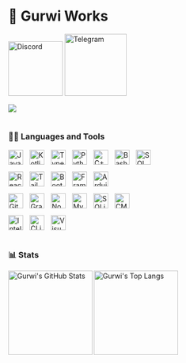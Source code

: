 # 💫 **Gurwi Works**
<a><img alt="Discord" width="110px" src="https://custom-icon-badges.demolab.com/badge/-%20@gurwi-005ce6?style=for-the-badge&logo=discord&logoColor=white"></a>
<a href="https://t.me/Gurwi30"><img alt="Telegram" width="125x" src="https://custom-icon-badges.demolab.com/badge/-%20@Gurwi30-blue?style=for-the-badge&logo=telegram&logoColor=white"></a>

[![](https://dcbadge.vercel.app/api/server/BCzbSnZF5Q)](https://discord.gg/BCzbSnZF5Q)
#
<h3>👨‍💻 Languages and Tools</h3>
<p>
  <img align="left" alt="Java" width="30px" style="padding-right:10px;" src="https://cdn.jsdelivr.net/gh/devicons/devicon/icons/java/java-original.svg"/>
  <img align="left" alt="Kotlin" width="30px" style="padding-right:10px;" src="https://cdn.jsdelivr.net/gh/devicons/devicon/icons/kotlin/kotlin-original.svg"/>
  <img align="left" alt="TypeScript" width="30px" style="padding-right:10px;" src="https://cdn.jsdelivr.net/gh/devicons/devicon/icons/typescript/typescript-original.svg"/>
  <img align="left" alt="Python" width="30px" style="padding-right:10px;" src="https://cdn.jsdelivr.net/gh/devicons/devicon/icons/python/python-original.svg"/>
  <img align="left" alt="C++" width="30px" style="padding-right:10px;" src="https://cdn.jsdelivr.net/gh/devicons/devicon/icons/cplusplus/cplusplus-original.svg"/>
  <img align="left" alt="Bash" width="30px" style="padding-right:10px;" src="https://cdn.jsdelivr.net/gh/devicons/devicon/icons/bash/bash-plain.svg"/>
  <img alt="SQL" width="30px" style="padding-right:10px;" src="https://cdn.jsdelivr.net/gh/devicons/devicon/icons/azuresqldatabase/azuresqldatabase-plain.svg"/>
</p>

<p>
  <img align="left" alt="React" width="30px" style="padding-right:10px;" src="https://cdn.jsdelivr.net/gh/devicons/devicon/icons/react/react-original.svg"/>
  <img align="left" alt="TailWindCSS" width="30px" style="padding-right:10px;" src="https://cdn.jsdelivr.net/gh/devicons/devicon/icons/tailwindcss/tailwindcss-original.svg"/>
  <img align="left" alt="BootStrap" width="30px" style="padding-right:10px;" src="https://cdn.jsdelivr.net/gh/devicons/devicon/icons/bootstrap/bootstrap-original.svg"/>
  <img align="left" alt="FramerMotion" width="30px" style="padding-right:10px;" src="https://cdn.jsdelivr.net/gh/devicons/devicon/icons/framermotion/framermotion-original.svg"/>
  <img alt="Arduino" width="30px" style="padding-right:10px;" src="https://cdn.jsdelivr.net/gh/devicons/devicon/icons/arduino/arduino-original.svg"/>
</p>

<p>
  <img align="left" alt="Git" width="30px" style="padding-right:10px;" src="https://cdn.jsdelivr.net/gh/devicons/devicon/icons/git/git-original.svg"/>
  <img align="left" alt="Gradle" width="30px" style="padding-right:10px;" src="https://cdn.jsdelivr.net/gh/devicons/devicon/icons/gradle/gradle-original.svg"/>
  <img align="left" alt="NodeJS" width="30px" style="padding-right:10px;" src="https://cdn.jsdelivr.net/gh/devicons/devicon/icons/nodejs/nodejs-original.svg"/>
  <img align="left" alt="MySQL" width="30px" style="padding-right:10px;" src="https://cdn.jsdelivr.net/gh/devicons/devicon/icons/mysql/mysql-original.svg"/>
  <img align="left" alt="SQLite" width="30px" style="padding-right:10px;" src="https://cdn.jsdelivr.net/gh/devicons/devicon/icons/sqlite/sqlite-original.svg"/>
  <img alt="CMake" width="30px" style="padding-right:10px;" src="https://cdn.jsdelivr.net/gh/devicons/devicon/icons/cmake/cmake-original.svg"/>
</p>

<p>
  <img align="left" alt="IntelliJ" width="30px" style="padding-right:10px;" src="https://cdn.jsdelivr.net/gh/devicons/devicon/icons/intellij/intellij-original.svg"/>
  <img align="left" alt="CLion" width="30px" style="padding-right:10px;" src="https://cdn.jsdelivr.net/gh/devicons/devicon/icons/clion/clion-original.svg"/>
  <img alt="VisualStudioCode" width="30px" style="padding-right:10px;" src="https://cdn.jsdelivr.net/gh/devicons/devicon/icons/vscode/vscode-original.svg"/>
</p>

#
<h3>📊 Stats</h3>

<img align="left" alt="Gurwi's GitHub Stats" height="170px" src="https://github-readme-stats.vercel.app/api?username=gurwi30&show_icons=true&theme=github_dark">
<img align="left" alt="Gurwi's Top Langs" height="170px" src="https://github-readme-stats.vercel.app/api/top-langs/?username=gurwi30&theme=github_dark&layout=compact">
